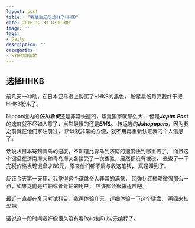 ```yaml
---
layout: post
title:  "我最后还是选择了HHKB"
date: 2016-12-31 8:00:00
image: ''
tags:
- Daily
description: ''
categories:
- SYH的自留地
---
```


**选择HHKB**
---

前几天一冲动，在日本亚马逊上购买了HHKB的黑色，
盼星星盼月亮我终于把HHKB盼来了。

Nippon境内的***佐川急便***还是非常快速的，毕竟国家就那么大，
但是***Japan Post***的速度就不尽如人意了，当然最慢的还是***EMS***。
转运选的***Jshopppers***，因为我之前就在他们家注册过，
所以就非常的方便，就不用再重新认证我的个人信息了。

话说从日本寄到青岛的速度，不知道比青岛到济南的速度快到哪里去了。
而且这个键盘在济南海关和青岛海关各接受了一次查验，居然都没有被税，
去查了一下完税价格发现键盘才80元，原来他们都不屑与收这笔钱，
真是赚到了。

反正今天第一天用，我觉得这个键盘令人非常的满意，
回弹比红轴略微强那么一点，如果之前是红轴或者青轴的用户，
应该都会很快适应吧。

最近一直都在复习考试科目，我再体验几天，详细体验一下这个键盘，
再回来扯淡把。

话说这一段时间我好像很久没有看Rails和Ruby元编程了。
